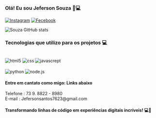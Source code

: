 
### Olá! Eu sou Jeferson Souza 👋💻

[![Instagram](https://img.shields.io/badge/Instagram-E4405F?style=for-the-badge&logo=instagram&logoColor=white)](https://www.instagram.com/jefferson_oficial.23/)
[![Fecebook](https://img.shields.io/badge/Facebook-1877F2?style=for-the-badge&logo=facebook&logoColor=white)](https://www.facebook.com/jeferson.santos.21764403/)

![ Souza GitHub stats](https://github-readme-stats.vercel.app/api?username=jeff021x&show_icons=true&theme=dracula)

### Tecnologias que utilizo para os projetos 💻

<div style="display: iline_block"></br>
    <img align="center" alt="html5" src="https://img.shields.io/badge/HTML5-E34F26?style=for-the-badge&logo=html5&logoColor=white">
    <img align="center" alt="css" src="https://img.shields.io/badge/CSS3-1572B6?style=for-the-badge&logo=css3&logoColor=white">
    <img align="center" alt="javascrept" src="https://img.shields.io/badge/JavaScript-F7DF1E?style=for-the-badge&logo=javascript&logoColor=black">
</div>

<div style="display: iline_block"></br>
    <img align="center" alt="python" src="https://img.shields.io/badge/Python-14354C?style=for-the-badge&logo=python&logoColor=white">
    <img align="center" alt="node.js" src="https://img.shields.io/badge/Node.js-43853D?style=for-the-badge&logo=node.js&logoColor=white">
</div>


#### Entre em cantato como migo: Links abaixo 

<div style="display: flex"></br>
    <h>Telefone : 73 9. 8822 - 8980 </br>E-mail : Jefersonsantos7623@gmail.com</h3>
</div>

#### Transformando linhas de código em experiências digitais incríveis! 💻🚀 

